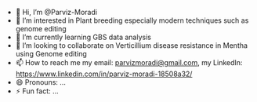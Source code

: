 - 👋 Hi, I’m @Parviz-Moradi
- 👀 I’m interested in Plant breeding especially modern techniques such as genome editing
- 🌱 I’m currently learning GBS data analysis 
- 💞️ I’m looking to collaborate on Verticillium disease resistance in Mentha using Genome editing
- 📫 How to reach me my email: parvizmoradi@gmail.com, my LinkedIn: https://www.linkedin.com/in/parviz-moradi-18508a32/
- 😄 Pronouns: ...
- ⚡ Fun fact: ...

<!---
Parviz-Moradi/Parviz-Moradi is a ✨ special ✨ repository because its `README.md` (this file) appears on your GitHub profile.
You can click the Preview link to take a look at your changes.
--->
